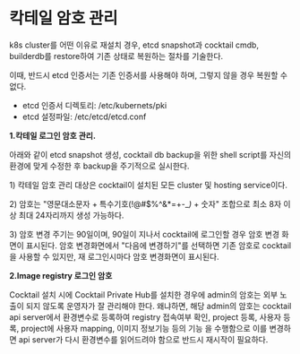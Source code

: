 # 칵테일 암호 관리

k8s cluster를 어떤 이유로 재설치 경우, etcd snapshot과 cocktail cmdb, builderdb를 restore하여 기존 상태로 복원하는 절차를 기술한다.

이때, 반드시 etcd 인증서는 기존 인증서를 사용해야 하며, 그렇지 않을 경우 복원할 수 없다.

* etcd 인증서 디렉토리: /etc/kubernets/pki
* etcd 설정파일: /etc/etcd/etcd.conf

**1.칵테일 로그인 암호 관리.**

아래와 같이 etcd snapshot 생성, cocktail db backup을 위한 shell script를 자신의 환경에 맞게 수정한 후 backup을 주기적으로 실시한다.

1\) 칵테일 암호 관리 대상은 cocktail이 설치된 모든 cluster 및 hosting service이다.

2\) 암호는 "영문대소문자 + 특수기호\(!@\#$%^&\*=+-\__\)_ + 숫자" 조합으로 최소 8자 이상 최대 24자리까지 생성 가능하다.

3\) 암호 변경 주기는 90일이며, 90일이 지나서 cocktail에 로그인할 경우 암호 변경 화면이 표시된다. 암호 변경화면에서 "다음에 변경하기"를 선택하면 기존 암호로 cocktail을 사용할 수 있지만, 재 로그인시마다 암호 변경화면이 표시된다.

**2.Image registry 로그인 암호**

Cocktail 설치 시에 Cocktail Private Hub를 설치한 경우에 admin의 암호는 외부 노출이 되지 않도록 운영자가 잘 관리해야 한다. 왜냐하면, 해당 admin의 암호는 cocktail api server에서 환경변수로 등록하여 registry 접속여부 확인, project 등록, 사용자 등록, project에 사용자 mapping, 이미지 정보기능 등의 기능 을 수행함으로 이를 변경하면 api server가 다시 환경변수를 읽어드려야 함으로 반드시 재시작이 필요하다. 





